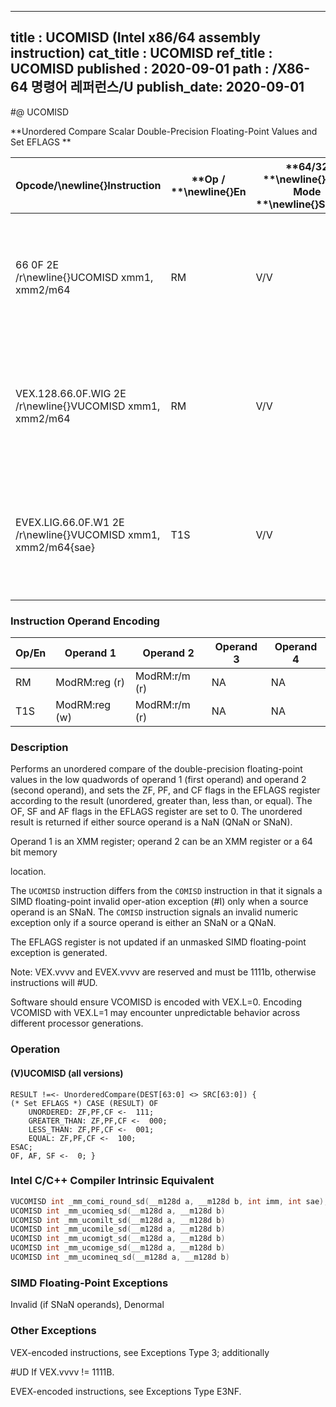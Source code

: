 ----------------------------
title : UCOMISD (Intel x86/64 assembly instruction)
cat_title : UCOMISD
ref_title : UCOMISD
published : 2020-09-01
path : /X86-64 명령어 레퍼런스/U
publish_date: 2020-09-01
----------------------------
#@ UCOMISD

**Unordered Compare Scalar Double-Precision Floating-Point Values and Set EFLAGS **

|**Opcode/**\newline{}**Instruction**|**Op / **\newline{}**En**|**64/32 **\newline{}**bit Mode **\newline{}**Support**|**CPUID **\newline{}**Feature **\newline{}**Flag**|**Description**|
|------------------------------------|-------------------------|------------------------------------------------------|--------------------------------------------------|---------------|
|66 0F 2E /r\newline{}UCOMISD xmm1, xmm2/m64|RM|V/V|SSE2|Compare low double-precision floating-point values in xmm1 and xmm2/mem64 and set the EFLAGS flags accordingly.|
|VEX.128.66.0F.WIG 2E /r\newline{}VUCOMISD xmm1, xmm2/m64|RM|V/V|AVX|Compare low double-precision floating-point values in xmm1 and xmm2/mem64 and set the EFLAGS flags accordingly.|
|EVEX.LIG.66.0F.W1 2E /r\newline{}VUCOMISD xmm1, xmm2/m64{sae}|T1S|V/V|AVX512F|Compare low double-precision floating-point values in xmm1 and xmm2/m64 and set the EFLAGS flags accordingly.|
### Instruction Operand Encoding


|Op/En|Operand 1|Operand 2|Operand 3|Operand 4|
|-----|---------|---------|---------|---------|
|RM|ModRM:reg (r)|ModRM:r/m (r)|NA|NA|
|T1S|ModRM:reg (w)|ModRM:r/m (r)|NA|NA|
### Description


Performs an unordered compare of the double-precision floating-point values in the low quadwords of operand 1 (first operand) and operand 2 (second operand), and sets the ZF, PF, and CF flags in the EFLAGS register according to the result (unordered, greater than, less than, or equal). The OF, SF and AF flags in the EFLAGS register are set to 0. The unordered result is returned if either source operand is a NaN (QNaN or SNaN).

Operand 1 is an XMM register; operand 2 can be an XMM register or a 64 bit memory

location. 

The `UCOMISD` instruction differs from the `COMISD` instruction in that it signals a SIMD floating-point invalid oper-ation exception (#I) only when a source operand is an SNaN. The `COMISD` instruction signals an invalid numeric exception only if a source operand is either an SNaN or a QNaN.

The EFLAGS register is not updated if an unmasked SIMD floating-point exception is generated.

Note: VEX.vvvv and EVEX.vvvv are reserved and must be 1111b, otherwise instructions will #UD.

Software should ensure VCOMISD is encoded with VEX.L=0. Encoding VCOMISD with VEX.L=1 may encounter unpredictable behavior across different processor generations.


### Operation
#### (V)UCOMISD (all versions)
```info-verb
RESULT !=<- UnorderedCompare(DEST[63:0] <> SRC[63:0]) {
(* Set EFLAGS *) CASE (RESULT) OF
    UNORDERED: ZF,PF,CF <-  111;
    GREATER_THAN: ZF,PF,CF <-  000;
    LESS_THAN: ZF,PF,CF <-  001;
    EQUAL: ZF,PF,CF <-  100;
ESAC;
OF, AF, SF <-  0; }
```

### Intel C/C++ Compiler Intrinsic Equivalent

```cpp
VUCOMISD int _mm_comi_round_sd(__m128d a, __m128d b, int imm, int sae); 
UCOMISD int _mm_ucomieq_sd(__m128d a, __m128d b)
UCOMISD int _mm_ucomilt_sd(__m128d a, __m128d b)
UCOMISD int _mm_ucomile_sd(__m128d a, __m128d b)
UCOMISD int _mm_ucomigt_sd(__m128d a, __m128d b)
UCOMISD int _mm_ucomige_sd(__m128d a, __m128d b)
UCOMISD int _mm_ucomineq_sd(__m128d a, __m128d b)
```
### SIMD Floating-Point Exceptions


Invalid (if SNaN operands), Denormal

### Other Exceptions


VEX-encoded instructions, see Exceptions Type 3; additionally

#UD If VEX.vvvv != 1111B.

EVEX-encoded instructions, see Exceptions Type E3NF.

